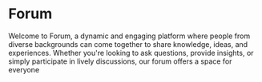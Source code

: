 # Forum
 Welcome to Forum, a dynamic and engaging platform where people from diverse backgrounds can come together to share knowledge, ideas, and experiences. Whether you're looking to ask questions, provide insights, or simply participate in lively discussions, our forum offers a space for everyone